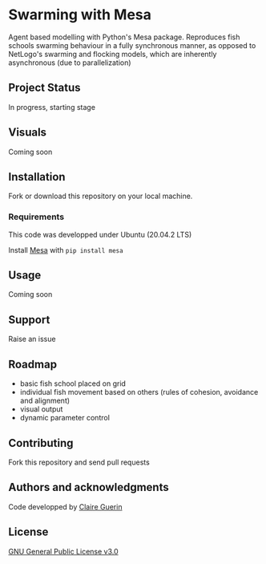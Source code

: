 # Swarming with Mesa

Agent based modelling with Python's Mesa package. Reproduces fish schools swarming behaviour in a fully synchronous manner, as opposed to NetLogo's swarming and flocking models, which are inherently asynchronous (due to parallelization)

## Project Status

In progress, starting stage

## Visuals

Coming soon

## Installation

Fork or download this repository on your local machine. 


### Requirements

This code was developped under Ubuntu (20.04.2 LTS)

Install [Mesa](https://mesa.readthedocs.io/en/master/) with `pip install mesa`

## Usage

Coming soon

## Support 

Raise an issue 

## Roadmap

- basic fish school placed on grid
- individual fish movement based on others (rules of cohesion, avoidance and alignment)
- visual output
- dynamic parameter control

## Contributing

Fork this repository and send pull requests

## Authors and acknowledgments

Code developped by [Claire Guerin](https://github.com/ClaireGuerin)

## License

[GNU General Public License v3.0](https://github.com/ClaireGuerin/mesa/blob/main/LICENSE)